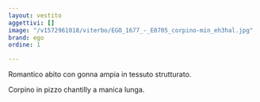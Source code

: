 ```yaml
---
layout: vestito
aggettivi: []
image: "/v1572961018/viterbo/EGO_1677_-_E0705_corpino-min_eh3hal.jpg"
brand: ego
ordine: 1

---
```

Romantico abito con gonna ampia in tessuto strutturato. 

Corpino in pizzo chantilly a manica lunga.